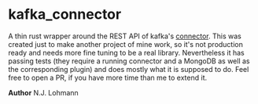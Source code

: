 # kafka_connector

A thin rust wrapper around the REST API of kafka's [connector](https://docs.confluent.io/platform/current/connect/references/restapi.html).
This was created just to make another project of mine work, so it's not production ready and needs more fine tuning to be a real library.
Nevertheless it has passing tests (they require a running connector and a MongoDB as well as the corresponding plugin) and does mostly what it is supposed to do.
Feel free to open a PR, if you have more time than me to extend it.

**Author** N.J. Lohmann
